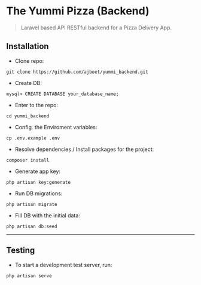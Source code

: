 # The Yummi Pizza (Backend)

> Laravel based API RESTful backend for a Pizza Delivery App.


## Installation


* Clone repo:

```
git clone https://github.com/ajboet/yummi_backend.git
```

* Create DB:

```
mysql> CREATE DATABASE your_database_name;
```

* Enter to the repo:

```
cd yummi_backend
```

* Config. the Enviroment variables:

```
cp .env.example .env
```

* Resolve dependencies / Install packages for the project:

```
composer install
```

* Generate app key:

```
php artisan key:generate
```

* Run DB migrations:

```
php artisan migrate
```

* Fill DB with the initial data:

```
php artisan db:seed
```
----


## Testing


* To start a development test server, run:

```
php artisan serve
```
